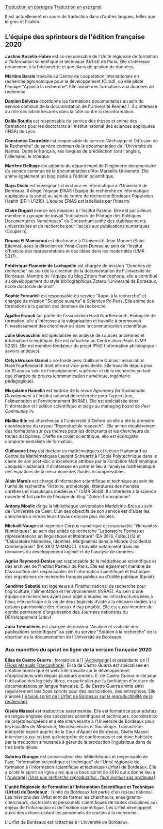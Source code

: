 
[Traduction en portugais](https://book.fosteropenscience.eu/pt)
[Traduction en espagnol](https://book.fosteropenscience.eu/es)

Il est actuellement en cours de traduction dans d'autres langues, telles que le grec et l'italien.

## L'équipe des sprinteurs de l'édition française 2020



**Justine Ancelin-Fabre** est co-responsable de l'Unité régionale de formation à l'information scientifique et technique (Urfist) de Paris. Elle s'intéresse notamment à la bibliométrie et aux plans de gestion de données.



**Martine Barale** travaille au Centre de coopération internationale en recherche agronomique pour le développement (Cirad), où elle pilote l'équipe "Appui à la recherche". Elle anime des formations aux données de recherche. 



**Damien Belvèze** coordonne les formations documentaires au sein du service commun de la documentation de l'Université Rennes 1. Il s'intéresse au rôle des bibliothécaires dans la lutte contre la désinformation. 



**Dalila Boudia** est responsable du service des thèses et anime des formations pour les doctorants à l'Institut national des sciences appliquées (INSA) de Lyon. 



**Constance Cournède** est responsable du service "Archivage et Diffusion de la Recherche" du service commun de la documentation de l'Université de Nantes. Outre le français, ses langues de prédilection sont l'anglais, l'allemand, le tchèque. 



**Marlène Delhaye** est adjointe du département de l'ingénierie documentaire du service commun de la documentation d'Aix-Marseille Université. Elle anime également un blog dédié à l'édition scientifique. 



**Gayo Diallo** est enseignant-chercheur en informatique à l'Université de Bordeaux. Il dirige l'équipe ERIAS (Equipe de recherche en informatique appliquée à la santé) au sein du centre de recherche Bordeaux Population Health (BPH U1219). L'équipe ERIAS est labellisée par l'Inserm. 



**Claire Dugast** exerce ses missions à l'Institut Pasteur. Elle est par ailleurs membre du groupe de travail "Indicateurs de Pilotage des Politiques Documentaires Numériques" du Consortium unifié des établissements universitaires et de recherche pour l'accès aux publications numériques (Couperin). 



**Dounia El Mamsaoui** est doctorante à l'Université Jean Monnet (Saint Etienne), sous la direction de Yona-Claire Dureau au sein de l'Institut d'histoire des représentations et des idées dans les modernités (UMR 5317). 



**Frédérique Flamerie de Lachapelle** est chargée de mission "Données de recherche" au sein de la direction de la documentation de l'Université de Bordeaux. Membre de l'équipe du blog Zotero francophone, elle a contribué au développement du style bibliographique Zotero "Université de Bordeaux, école doctorale de droit". 



**Sophie Forcadell** est responsable du service "Appui à la recherche" et chargée de mission "Science ouverte" à Sciences Po Paris. Elle anime des formations à la gestion des données de recherche. 



**Agathe Franck** fait partie de l'association HackYourResearch. Biologiste de formation, elle s'intéresse à la vulgarisation et travaille à promouvoir l'investissement des chercheur·e·s dans la communication scientifique. 



**Julie Giovacchini** est spécialisée en analyse de sources anciennes et information scientifique. Elle est rattachée au Centre Jean Pépin (UMR 8230). Elle est membre fondateur du projet *IPhiS* (Information philologique - savoirs antiques).



**Célya Gruson-Daniel** a co-fondé avec Guillaume Dumas l'association HackYourResearch dont elle est vice-présidente. Elle travaille depuis plus de 10 ans au sein de l'enseignement supérieur et de la recherche en tant que chargée de projets (communication numérique, ingénierie pédagogique).



**Marjolaine Hamelin** est éditrice de la revue *Agronomy for Sustainable Development* à l'Institut national de recherche pour l'agriculture, l'alimentation et l'environnement (INRAE). Elle est spécialisée dans l'information et l'édition scientifique et siège au managing board de *Peer Community In*. 



**Malika Ihle** est chercheuse à l'Université d'Oxford où elle a été la première coordinatrice du réseau "Reproducible research".  Elle anime régulièrement des formations sur ces thèmes pour les doctorants et les chercheurs de toutes disciplines. Cheffe de projet scientifique, elle est écologiste comportementaliste de formation.



**Guillaume Lévy** est docteur en mathématiques et lecteur Hadamard au Centre de Mathématiques Laurent Schwartz à l'École Polytechnique dans le cadre de son post-doc d'excellence attribué par la Fondation Mathématique Jacques Hadamard. Il s'intéresse en premier lieu à l'analyse mathématique des équations de la mécanique des fluides incompressibles. 



**Alain Marois** est chargé d'information scientifique et technique au sein de l'unité de recherche "Histoire, archéologie, littératures des mondes chrétiens et musulmans médiévaux" (UMR 5648). Il s'intéresse à la science ouverte et fait partie de l'équipe du blog "Zotero francophone". 



**Antony Moalic** dirige la bibliothèque universitaire Madeleine-Brès au sein de l'Université de Caen. L'un des objectifs de son service est d'aider les chercheurs à rendre leurs travaux encore plus visibles. 



**Michaël Nauge** est ingénieur Corpus numérique et responsable "Humanités Numériques" au sein des unités de recherche "Laboratoire Formes et représentations en linguistique et littérature" (EA 3816, FoReLLIS) et "Laboratoire Mémoires, Identités, Marginalités dans le Monde Occidental Contemporain" (EA 3812,MIMMOC). Il travaille notamment dans les domaines du développement logiciel et de l'analyse de données. 



**Agnès Raymond-Denise** est responsable de la médiathèque scientifique et des archives de l'Institut Pasteur de Paris. Elle est également membre de l'association des responsables de l'information scientifique et technique des organismes de recherche français publics ou d'utilité publique (Eprist). 



**Sandrine Sabatié** est ingénieure à l'Institut national de recherche pour l'agriculture, l'alimentation et l'environnement (INRAE). Au sein d'une équipe de recherches ayant pour objet d'études les infrastructures liées à l'eau, elle participe à la vie de deux logiciels d'aide à la décision dédiés à la gestion patrimoniale des réseaux d'eau potable. Elle est aussi membre du comité permanent d'organisation des Journées nationales du DÉVeloppement (Jdev).



**Julia Trémolières** est chargée de mission "Analyse et visibilité des publications scientifiques" au sein du service "Soutien à la recherche" de la direction de la documentation de l'Université de Bordeaux. 

### Aux manettes du sprint en ligne de la version française 2020 

**Elisa de Castro Guerra** : formatrice à [[]](https://activdesign.eu/) [[Activdesign]](https://activdesign.eu/) et présidente de [[]](https://www.flossmanualsfr.net/) [[Floss Manuals Francophone]](https://www.flossmanualsfr.net/), Elisa de Castro Guerra est spécialisée en création numérique et web. Elle travaille sur le développement d'applications web depuis plusieurs années. E. de Castro Guerra milite pour l'utilisation des logiciels libres, en particulier par la facilitation d'écriture de documentations en langue française. E. de Castro Guerra anime ainsi régulièrement des *book sprints* pour des associations, des entreprises. Elle a animé [[le book sprint de l'Urfist de Bordeaux sur la reproductibilité de la recherche]](http://weburfist.univ-bordeaux.fr/le-book-sprint-challenge-3-jours-5-auteurs-pour-rediger-un-manuel-en-francais-sur-la-reproductibilite-de-la-recherche/). 



**Gisèle Massol** est traductrice assermentée. Elle est formatrice pour adultes en langue anglaise des spécialités scientifiques et techniques, coordinatrice de projets européens et a été intervenante à l'Université de Bordeaux pour les Facultés de Médecine, Neurosciences et Sociologie. Traductrice-interprète expert auprès de la Cour d'Appel de Bordeaux, Gisèle Massol intervient aussi en tant qu'interprète de conférences et est donc habituée par la traduction simultanée à gérer de la production linguistique dans de très brefs délais.



**Sabrina Granger** est conservateur des bibliothèques et responsable de l'axe "Information scientifique et technique" de l'Unité régionale de formation à l'information scientifique et technique (Urfist) de Bordeaux. Elle a piloté le sprint en ligne ainsi que le book sprint de 2019 qui a donné lieu à [[l'ouvrage]](https://hal.archives-ouvertes.fr/hal-02144142) [*[Vers une recherche reproductible : faire évoluer ses pratiques]*](https://hal.archives-ouvertes.fr/hal-02144142).



**L'unité Régionale de Formation à l'Information Scientifique et Technique (Urfist) de Bordeaux** : l'unité de Bordeaux fait partie d'un réseau national. Les missions des Urfist sont de former les chercheurs, enseignants-chercheurs, doctorants et personnels scientifiques de toutes disciplines aux enjeux de l'information et de l'édition scientifique. Les Urfist développent aussi des actions ciblant les personnels de soutien à la recherche.

L'Urfist de Bordeaux est rattachée à l'Université de Bordeaux.